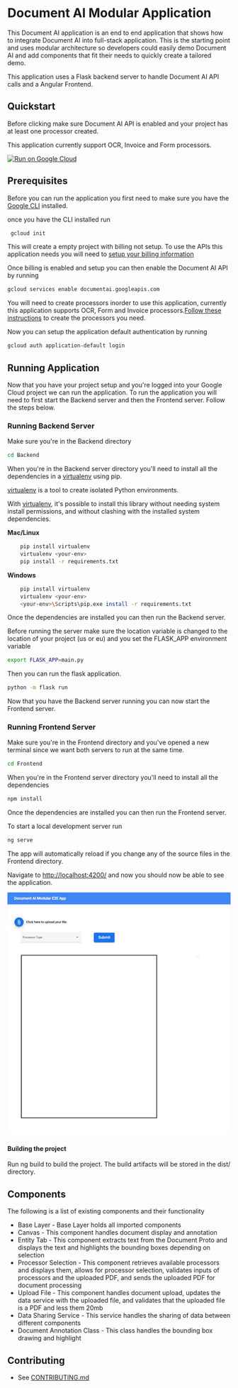 # Document AI Modular Application

This Document AI application is an end to end application that shows how to integrate Document AI into full-stack application.
This is the starting point and uses modular architecture so developers could easily demo Document AI and add components that fit their needs to quickly create a tailored demo.

This application uses a Flask backend server to handle Document AI API calls and a Angular Frontend.

## Quickstart 

Before clicking make sure Document AI API is enabled and your project has at least one processor created. 

This application currently support OCR, Invoice and Form processors.  

[![Run on Google Cloud](https://deploy.cloud.run/button.svg)](https://deploy.cloud.run)


## Prerequisites

Before you can run the application you first need to make sure you have the [Google CLI](https://cloud.google.com/sdk/docs/install) installed.

once you have the CLI installed run

```bash
 gcloud init
```

This will create a empty project with billing not setup. To use the APIs this application needs you will need to [setup your billing information](https://cloud.google.com/billing/docs/how-to/manage-billing-account?hl=en_GB)

Once billing is enabled and setup you can then enable the Document AI API by running

```bash
gcloud services enable documentai.googleapis.com
```

You will need to create processors inorder to use this application, currently this application supports OCR, Form and Invoice processors.[Follow these instructions](https://cloud.google.com/document-ai/docs/create-processor) to create the processors you need.

Now you can setup the application default authentication by running

```bash
gcloud auth application-default login
```

## Running Application

Now that you have your project setup and you're logged into your Google Cloud project we can run the application. To run the application you will need to first start the Backend server and then the Frontend server. Follow the steps below.

### Running Backend Server

Make sure you're in the Backend directory

```bash
cd Backend
```
When you're in the Backend server directory you'll need to install all the dependencies in a [virtualenv][virtualenv] using pip.

[virtualenv][virtualenv] is a tool to create isolated Python environments.

With [virtualenv][virtualenv], it's possible to install this library without needing system
install permissions, and without clashing with the installed system
dependencies.

[virtualenv]: <https://virtualenv.pypa.io/en/latest/>


**Mac/Linux**

```bash
    pip install virtualenv
    virtualenv <your-env>
    pip install -r requirements.txt
```

**Windows**

```bash
    pip install virtualenv
    virtualenv <your-env>
    <your-env>\Scripts\pip.exe install -r requirements.txt
```

Once the dependencies are installed you can then run the Backend server.

Before running the server make sure the location variable is changed to the location of your project (us or eu) and you set the FLASK_APP environment variable 

```bash
export FLASK_APP=main.py
```

Then you can run the flask application.

```bash
python -m flask run
```

Now that you have the Backend server running you can now start the Frontend server.

### Running Frontend Server

Make sure you're in the Frontend directory and you've opened a new terminal since we want both servers to run at the same time.

```bash
cd Frontend
```

When you're in the Frontend server directory you'll need to install all the dependencies

```bash
npm install
```

Once the dependencies are installed you can then run the Frontend server.

To start a local development server run

```bash
ng serve
```

The app will automatically reload if you change any of the source files in the Frontend directory.

Navigate to [http://localhost:4200/](http://localhost:4200/) and now you should now be able to see the application.

![Document AI Modular E2E App](images/application.png)

#### Building the project
Run ng build to build the project. The build artifacts will be stored in the dist/ directory.

## Components

The following is a list of existing components and their functionality

* Base Layer - Base Layer holds all imported components
* Canvas - This component handles document display and annotation
* Entity Tab - This component extracts text from the Document Proto and displays the text and highlights the bounding boxes depending on selection
* Processor Selection - This component retrieves available processors and displays them, allows for processor selection, validates inputs of processors and the uploaded PDF, and sends the uploaded PDF for document processing
* Upload File - This component handles document upload, updates the data service with the uploaded file, and validates that the uploaded file is a PDF and less them 20mb
* Data Sharing Service - This service handles the sharing of data between different components 
* Document Annotation Class - This class handles the bounding box drawing and highlight

## Contributing

* See [CONTRIBUTING.md](CONTRIBUTING.md)
